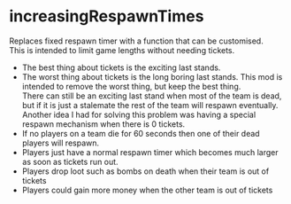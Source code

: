 # increasingRespawnTimes

Replaces fixed respawn timer with a function that can be customised.  
This is intended to limit game lengths without needing tickets.  
- The best thing about tickets is the exciting last stands.  
- The worst thing about tickets is the long boring last stands.
This mod is intended to remove the worst thing, but keep the best thing.  
There can still be an exciting last stand when most of the team is dead, but if it is just a stalemate the rest of the team will respawn eventually.  
Another idea I had for solving this problem was having a special respawn mechanism when there is 0 tickets.  
- If no players on a team die for 60 seconds then one of their dead players will respawn.
- Players just have a normal respawn timer which becomes much larger as soon as tickets run out.  
- Players drop loot such as bombs on death when their team is out of tickets
- Players could gain more money when the other team is out of tickets
